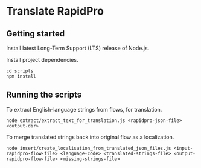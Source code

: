 # Translate RapidPro

## Getting started

Install latest Long-Term Support (LTS) release of Node.js.

Install project dependencies.
```
cd scripts
npm install
```

## Running the scripts

To extract English-language strings from flows, for translation.
```
node extract/extract_text_for_translation.js <rapidpro-json-file> <output-dir>
```

To merge translated strings back into original flow as a localization.
```
node insert/create_localisation_from_translated_json_files.js <input-rapidpro-flow-file> <language-code> <translated-strings-file> <output-rapidpro-flow-file> <missing-strings-file>
```
